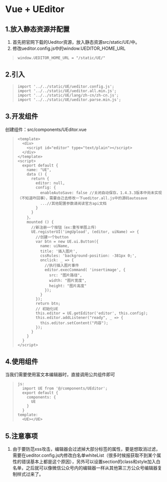 # Vue + UEditor #

## 1.放入静态资源并配置 ##

1. 首先把官网下载的Ueditor资源，放入静态资源src/static/UE/中。
2. 修改ueditor.config.js中的window.UEDITOR_HOME_URL
>     window.UEDITOR_HOME_URL = "/static/UE/"

## 2.引入 ##

>     import '../../static/UE/ueditor.config.js';
>     import '../../static/UE/ueditor.all.min.js';
>     import '../../static/UE/lang/zh-cn/zh-cn.js';
>     import '../../static/UE/ueditor.parse.min.js';

## 3.开发组件 ##
创建组件：src/components/UEditor.vue
>     <template>
>       <div>
>         <script id="editor" type="text/plain"></script>
>       </div>
>     </template>
>     <script>
>       export default {
>         name: "UE",
>         data () {
>           return {
>             editor: null,
>             config: {
>               enableAutoSave: false //关闭自动保存，1.4.3.3版本中尚未实现（不知道咋回事），需要自己去修改一下ueditor.all.js中的源码autosave
>               ...//其他配置参数请阅读官方api文档
>             }
>           }
>         }，
>         mounted () {
>           //新注册一个按钮（ex:重写单图上传）
>           UE.registerUI('imgUpload', (editor, uiName) => {
>             //创建一个button
>             var btn = new UE.ui.Button({
>               name: uiName,
>               title: '插入图片',
>               cssRules: 'background-position: -381px 0;',
>               onclick: _ => {
>                 //执行插入图片事件
>                 editor.execCommand( 'insertimage', {
>                   src: "图片路径",
>                   width: "图片宽度",
>                   height: "图片高度"
>                 });
>               }
>             });
>             return btn;
>             // 初始化UE
>             this.editor = UE.getEditor('editor', this.config);
>             this.editor.addListener("ready", _ => {
>               this.editor.setContent("内容");
>             }); 
>           }
>         }
>       }
>     </script>

## 4.使用组件 ##

当我们需要使用富文本编辑器时，直接调用公共组件即可

>     js: 
>       import UE from '@/components/UEditor';
>       export default {
>         components: {
>           UE
>         }
>       }
>     template:
>       <UE></UE>

## 5.注意事项 ##

1. 由于要防范xss攻击，编辑器会过滤掉大部分标签的属性，要是想取消过滤，需要在ueditor.config.js内修改白名单whiteList（很多时候报获取不到某个属性的错误基本上都是这个原因），另外可以设置section的class和style加入白名单，之后就可以像微信公众号内的编辑器一样从其他第三方公众号编辑器复制样式过来了。
